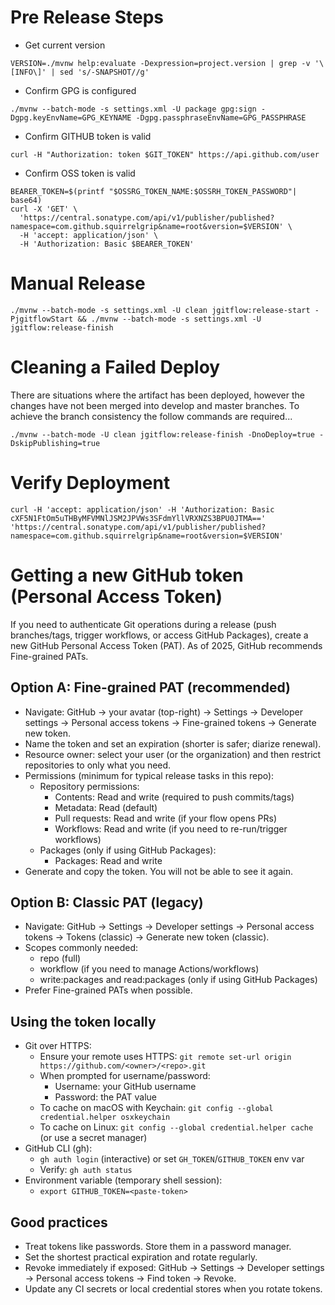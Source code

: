 # Pre Release Steps
- Get current version
```
VERSION=./mvnw help:evaluate -Dexpression=project.version | grep -v '\[INFO\]' | sed 's/-SNAPSHOT//g'
```

- Confirm GPG is configured
```
./mvnw --batch-mode -s settings.xml -U package gpg:sign -Dgpg.keyEnvName=GPG_KEYNAME -Dgpg.passphraseEnvName=GPG_PASSPHRASE
```

- Confirm GITHUB token is valid
```
curl -H "Authorization: token $GIT_TOKEN" https://api.github.com/user
```
- Confirm OSS token is valid
```
BEARER_TOKEN=$(printf "$OSSRG_TOKEN_NAME:$OSSRH_TOKEN_PASSWORD"| base64)
curl -X 'GET' \
  'https://central.sonatype.com/api/v1/publisher/published?namespace=com.github.squirrelgrip&name=root&version=$VERSION' \
  -H 'accept: application/json' \
  -H 'Authorization: Basic $BEARER_TOKEN'
```

# Manual Release
```
./mvnw --batch-mode -s settings.xml -U clean jgitflow:release-start -PjgitflowStart && ./mvnw --batch-mode -s settings.xml -U jgitflow:release-finish
```

# Cleaning a Failed Deploy
There are situations where the artifact has been deployed, however the changes have not been merged into develop and master branches. To achieve the branch consistency the follow commands are required...
```
./mvnw --batch-mode -U clean jgitflow:release-finish -DnoDeploy=true -DskipPublishing=true
```

# Verify Deployment
```
curl -H 'accept: application/json' -H 'Authorization: Basic cXF5N1FtOm5uTHByMFVMNlJSM2JPVWs3SFdmYllVRXNZS3BPU0JTMA==' 'https://central.sonatype.com/api/v1/publisher/published?namespace=com.github.squirrelgrip&name=root&version=$VERSION'
```
# Getting a new GitHub token (Personal Access Token)
If you need to authenticate Git operations during a release (push branches/tags, trigger workflows, or access GitHub Packages), create a new GitHub Personal Access Token (PAT). As of 2025, GitHub recommends Fine-grained PATs.

## Option A: Fine-grained PAT (recommended)
- Navigate: GitHub → your avatar (top-right) → Settings → Developer settings → Personal access tokens → Fine-grained tokens → Generate new token.
- Name the token and set an expiration (shorter is safer; diarize renewal).
- Resource owner: select your user (or the organization) and then restrict repositories to only what you need.
- Permissions (minimum for typical release tasks in this repo):
    - Repository permissions:
        - Contents: Read and write (required to push commits/tags)
        - Metadata: Read (default)
        - Pull requests: Read and write (if your flow opens PRs)
        - Workflows: Read and write (if you need to re-run/trigger workflows)
    - Packages (only if using GitHub Packages):
        - Packages: Read and write
- Generate and copy the token. You will not be able to see it again.

## Option B: Classic PAT (legacy)
- Navigate: GitHub → Settings → Developer settings → Personal access tokens → Tokens (classic) → Generate new token (classic).
- Scopes commonly needed:
    - repo (full)
    - workflow (if you need to manage Actions/workflows)
    - write:packages and read:packages (only if using GitHub Packages)
- Prefer Fine-grained PATs when possible.

## Using the token locally
- Git over HTTPS:
    - Ensure your remote uses HTTPS: `git remote set-url origin https://github.com/<owner>/<repo>.git`
    - When prompted for username/password:
        - Username: your GitHub username
        - Password: the PAT value
    - To cache on macOS with Keychain: `git config --global credential.helper osxkeychain`
    - To cache on Linux: `git config --global credential.helper cache` (or use a secret manager)
- GitHub CLI (gh):
    - `gh auth login` (interactive) or set `GH_TOKEN`/`GITHUB_TOKEN` env var
    - Verify: `gh auth status`
- Environment variable (temporary shell session):
    - `export GITHUB_TOKEN=<paste-token>`

## Good practices
- Treat tokens like passwords. Store them in a password manager.
- Set the shortest practical expiration and rotate regularly.
- Revoke immediately if exposed: GitHub → Settings → Developer settings → Personal access tokens → Find token → Revoke.
- Update any CI secrets or local credential stores when you rotate tokens.